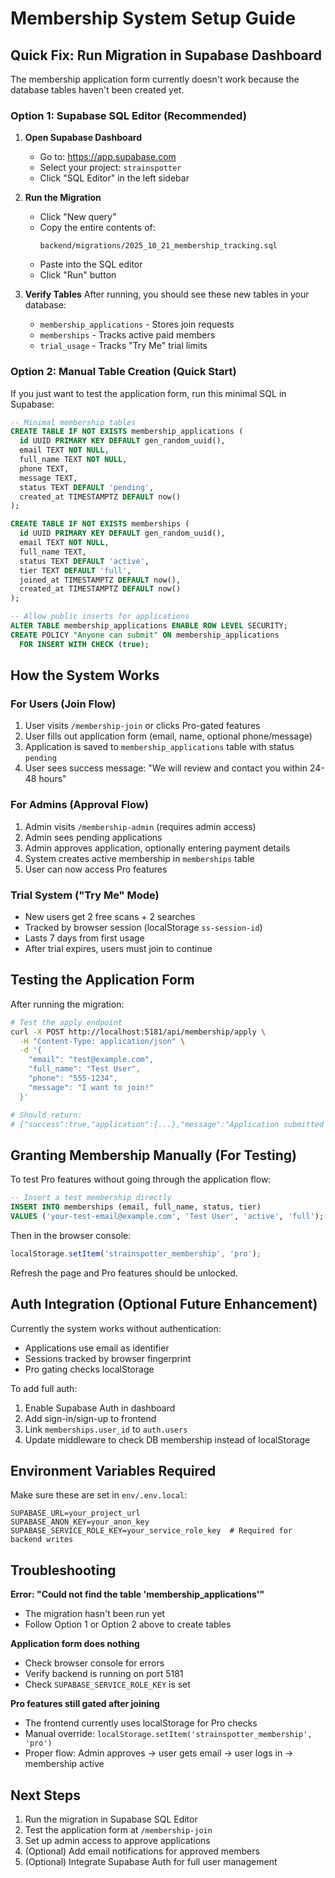 # Membership System Setup Guide

## Quick Fix: Run Migration in Supabase Dashboard

The membership application form currently doesn't work because the database tables haven't been created yet.

### Option 1: Supabase SQL Editor (Recommended)

1. **Open Supabase Dashboard**
   - Go to: https://app.supabase.com
   - Select your project: `strainspotter`
   - Click "SQL Editor" in the left sidebar

2. **Run the Migration**
   - Click "New query"
   - Copy the entire contents of:
     ```
     backend/migrations/2025_10_21_membership_tracking.sql
     ```
   - Paste into the SQL editor
   - Click "Run" button

3. **Verify Tables**
   After running, you should see these new tables in your database:
   - `membership_applications` - Stores join requests
   - `memberships` - Tracks active paid members
   - `trial_usage` - Tracks "Try Me" trial limits

### Option 2: Manual Table Creation (Quick Start)

If you just want to test the application form, run this minimal SQL in Supabase:

```sql
-- Minimal membership tables
CREATE TABLE IF NOT EXISTS membership_applications (
  id UUID PRIMARY KEY DEFAULT gen_random_uuid(),
  email TEXT NOT NULL,
  full_name TEXT NOT NULL,
  phone TEXT,
  message TEXT,
  status TEXT DEFAULT 'pending',
  created_at TIMESTAMPTZ DEFAULT now()
);

CREATE TABLE IF NOT EXISTS memberships (
  id UUID PRIMARY KEY DEFAULT gen_random_uuid(),
  email TEXT NOT NULL,
  full_name TEXT,
  status TEXT DEFAULT 'active',
  tier TEXT DEFAULT 'full',
  joined_at TIMESTAMPTZ DEFAULT now(),
  created_at TIMESTAMPTZ DEFAULT now()
);

-- Allow public inserts for applications
ALTER TABLE membership_applications ENABLE ROW LEVEL SECURITY;
CREATE POLICY "Anyone can submit" ON membership_applications
  FOR INSERT WITH CHECK (true);
```

## How the System Works

### For Users (Join Flow)
1. User visits `/membership-join` or clicks Pro-gated features
2. User fills out application form (email, name, optional phone/message)
3. Application is saved to `membership_applications` table with status `pending`
4. User sees success message: "We will review and contact you within 24-48 hours"

### For Admins (Approval Flow)
1. Admin visits `/membership-admin` (requires admin access)
2. Admin sees pending applications
3. Admin approves application, optionally entering payment details
4. System creates active membership in `memberships` table
5. User can now access Pro features

### Trial System ("Try Me" Mode)
- New users get 2 free scans + 2 searches
- Tracked by browser session (localStorage `ss-session-id`)
- Lasts 7 days from first usage
- After trial expires, users must join to continue

## Testing the Application Form

After running the migration:

```bash
# Test the apply endpoint
curl -X POST http://localhost:5181/api/membership/apply \
  -H "Content-Type: application/json" \
  -d '{
    "email": "test@example.com",
    "full_name": "Test User",
    "phone": "555-1234",
    "message": "I want to join!"
  }'

# Should return:
# {"success":true,"application":{...},"message":"Application submitted successfully!"}
```

## Granting Membership Manually (For Testing)

To test Pro features without going through the application flow:

```sql
-- Insert a test membership directly
INSERT INTO memberships (email, full_name, status, tier)
VALUES ('your-test-email@example.com', 'Test User', 'active', 'full');
```

Then in the browser console:
```javascript
localStorage.setItem('strainspotter_membership', 'pro');
```

Refresh the page and Pro features should be unlocked.

## Auth Integration (Optional Future Enhancement)

Currently the system works without authentication:
- Applications use email as identifier
- Sessions tracked by browser fingerprint
- Pro gating checks localStorage

To add full auth:
1. Enable Supabase Auth in dashboard
2. Add sign-in/sign-up to frontend
3. Link `memberships.user_id` to `auth.users`
4. Update middleware to check DB membership instead of localStorage

## Environment Variables Required

Make sure these are set in `env/.env.local`:

```env
SUPABASE_URL=your_project_url
SUPABASE_ANON_KEY=your_anon_key
SUPABASE_SERVICE_ROLE_KEY=your_service_role_key  # Required for backend writes
```

## Troubleshooting

**Error: "Could not find the table 'membership_applications'"**
- The migration hasn't been run yet
- Follow Option 1 or Option 2 above to create tables

**Application form does nothing**
- Check browser console for errors
- Verify backend is running on port 5181
- Check `SUPABASE_SERVICE_ROLE_KEY` is set

**Pro features still gated after joining**
- The frontend currently uses localStorage for Pro checks
- Manual override: `localStorage.setItem('strainspotter_membership', 'pro')`
- Proper flow: Admin approves → user gets email → user logs in → membership active

## Next Steps

1. Run the migration in Supabase SQL Editor
2. Test the application form at `/membership-join`
3. Set up admin access to approve applications
4. (Optional) Add email notifications for approved members
5. (Optional) Integrate Supabase Auth for full user management
